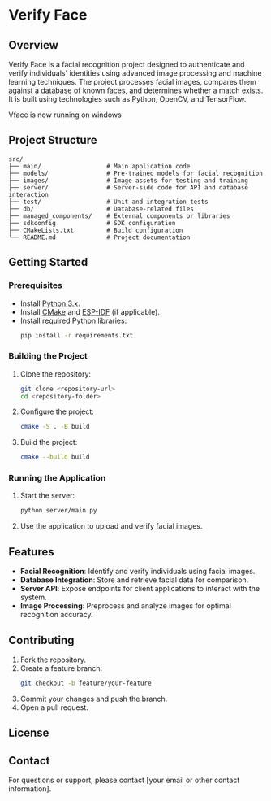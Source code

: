 # Verify Face

## Overview

Verify Face is a facial recognition project designed to authenticate and verify individuals' identities using advanced image processing and machine learning techniques. The project processes facial images, compares them against a database of known faces, and determines whether a match exists. It is built using technologies such as Python, OpenCV, and TensorFlow.

Vface is now running on windows
## Project Structure

```
src/
├── main/                  # Main application code
├── models/                # Pre-trained models for facial recognition
├── images/                # Image assets for testing and training
├── server/                # Server-side code for API and database interaction
├── test/                  # Unit and integration tests
├── db/                    # Database-related files
├── managed_components/    # External components or libraries
├── sdkconfig              # SDK configuration
├── CMakeLists.txt         # Build configuration
└── README.md              # Project documentation
```

## Getting Started

### Prerequisites

- Install [Python 3.x](https://www.python.org/).
- Install [CMake](https://cmake.org/) and [ESP-IDF](https://github.com/espressif/esp-idf) (if applicable).
- Install required Python libraries:
  ```sh
  pip install -r requirements.txt
  ```

### Building the Project

1. Clone the repository:
   ```sh
   git clone <repository-url>
   cd <repository-folder>
   ```

2. Configure the project:
   ```sh
   cmake -S . -B build
   ```

3. Build the project:
   ```sh
   cmake --build build
   ```

### Running the Application

1. Start the server:
   ```sh
   python server/main.py
   ```

2. Use the application to upload and verify facial images.

## Features

- **Facial Recognition**: Identify and verify individuals using facial images.
- **Database Integration**: Store and retrieve facial data for comparison.
- **Server API**: Expose endpoints for client applications to interact with the system.
- **Image Processing**: Preprocess and analyze images for optimal recognition accuracy.

## Contributing

1. Fork the repository.
2. Create a feature branch:
   ```sh
   git checkout -b feature/your-feature
   ```
3. Commit your changes and push the branch.
4. Open a pull request.

## License


## Contact

For questions or support, please contact [your email or other contact information].